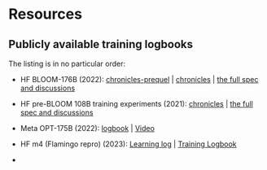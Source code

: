 # Resources


## Publicly available training logbooks

The listing is in no particular order:

- HF BLOOM-176B (2022):
[chronicles-prequel](https://github.com/bigscience-workshop/bigscience/blob/master/train/tr11-176B-ml/chronicles-prequel.md) |
[chronicles](https://github.com/bigscience-workshop/bigscience/blob/master/train/tr11-176B-ml/chronicles.md) |
[the full spec and discussions](https://github.com/bigscience-workshop/bigscience/blob/master/train/tr11-176B-ml/)

- HF pre-BLOOM 108B training experiments (2021):
[chronicles](https://github.com/bigscience-workshop/bigscience/blob/master/train/tr8-104B-wide/chronicles.md) |
[the full spec and discussions](https://github.com/bigscience-workshop/bigscience/blob/master/train/tr8-104B-wide)


- Meta OPT-175B (2022):
 [logbook](https://github.com/facebookresearch/metaseq/tree/main/projects/OPT/chronicles) |
 [Video](https://www.youtube.com/watch?v=p9IxoSkvZ-M)

- HF m4 (Flamingo repro) (2023): [Learning log](https://docs.google.com/document/d/1ZNGyVWYFUbzV0xuei4SED2QAakGjMpaaQALcKYQm46U/edit) | [Training Logbook](https://github.com/huggingface/m4-logbook/)

-
